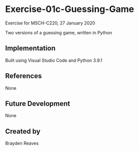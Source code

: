 
# Exercise-01c-Guessing-Game
Exercise for MSCH-C220, 27 January 2020

Two versions of a guessing game, written in Python

## Implementation
Built using Visual Studio Code and Python 3.9.1

## References
None

## Future Development
None

## Created by 
Brayden Reaves
